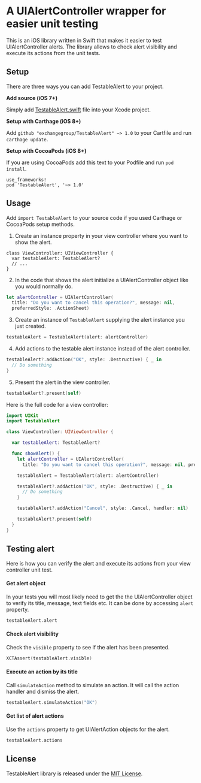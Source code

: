 # A UIAlertController wrapper for easier unit testing

This is an iOS library written in Swift that makes it easier to test UIAlertController alerts. The library allows to check alert visibility and execute its actions from the unit tests.

## Setup

There are three ways you can add TestableAlert to your project.

**Add source (iOS 7+)**

Simply add [TestableAlert.swift](https://github.com/exchangegroup/TestableAlert/blob/master/TestableAlert/TestableAlert.swift) file into your Xcode project.

**Setup with Carthage (iOS 8+)**

Add `github "exchangegroup/TestableAlert" ~> 1.0` to your Cartfile and run `carthage update`.

**Setup with CocoaPods (iOS 8+)**

If you are using CocoaPods add this text to your Podfile and run `pod install`.

    use_frameworks!
    pod 'TestableAlert', '~> 1.0'


## Usage

Add `import TestableAlert` to your source code if you used Carthage or CocoaPods setup methods.

1) Create an instance property in your view controller where you want to show the alert.

```
class ViewController: UIViewController {
  var testableAlert: TestableAlert?
  // ...
}
```

2) In the code that shows the alert initialize a UIAlertController object like you would normally do.

```Swift
let alertController = UIAlertController(
  title: "Do you want to cancel this operation?", message: nil,
  preferredStyle: .ActionSheet)
```

3) Create an instance of `TestableAlert` supplying the alert instance you just created.

```Swift
testableAlert = TestableAlert(alert: alertController)
```

4) Add actions to the testable alert instance instead of the alert controller.

```Swift
testableAlert?.addAction("OK", style: .Destructive) { _ in
  // Do something
}
```

5) Present the alert in the view controller.

```Swift
testableAlert?.present(self)
```

Here is the full code for a view controller:

```Swift
import UIKit
import TestableAlert

class ViewController: UIViewController {

  var testableAlert: TestableAlert?

  func showAlert() {
    let alertController = UIAlertController(
      title: "Do you want to cancel this operation?", message: nil, preferredStyle: .ActionSheet)

    testableAlert = TestableAlert(alert: alertController)

    testableAlert?.addAction("OK", style: .Destructive) { _ in
      // Do something
    }

    testableAlert?.addAction("Cancel", style: .Cancel, handler: nil)

    testableAlert?.present(self)
  }
}
```


## Testing alert

Here is how you can verify the alert and execute its actions from your view controller unit test.

#### Get alert object

In your tests you will most likely need to get the the UIAlertController object to verify its title, message, text fields etc. It can be done by accessing `alert` property.

```Swift
testableAlert.alert
```

#### Check alert visibility

Check the `visible` property to see if the alert has been presented.

```Swift
XCTAssert(testableAlert.visible)
```

#### Execute an action by its title

Call `simulateAction` method to simulate an action. It will call the action handler and dismiss the alert.

```Swift
testableAlert.simulateAction("OK")
```

#### Get list of alert actions

Use the `actions` property to get UIAlertAction objects for the alert.

```Swift
testableAlert.actions
```


## License

TestableAlert library is released under the [MIT License](LICENSE).





